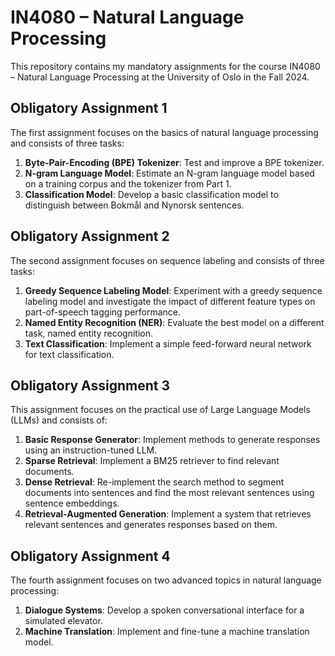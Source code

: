 # IN4080 – Natural Language Processing

This repository contains my mandatory assignments for the course IN4080 – Natural Language Processing at the University of Oslo in the Fall 2024.

## Obligatory Assignment 1

The first assignment focuses on the basics of natural language processing and consists of three tasks:

1. **Byte-Pair-Encoding (BPE) Tokenizer**: Test and improve a BPE tokenizer.
2. **N-gram Language Model**: Estimate an N-gram language model based on a training corpus and the tokenizer from Part 1.
3. **Classification Model**: Develop a basic classification model to distinguish between Bokmål and Nynorsk sentences.


## Obligatory Assignment 2

The second assignment focuses on sequence labeling and consists of three tasks:

1. **Greedy Sequence Labeling Model**: Experiment with a greedy sequence labeling model and investigate the impact of different feature types on part-of-speech tagging performance.
2. **Named Entity Recognition (NER)**: Evaluate the best model on a different task, named entity recognition.
3. **Text Classification**: Implement a simple feed-forward neural network for text classification.

## Obligatory Assignment 3
This assignment focuses on the practical use of Large Language Models (LLMs) and consists of:

1. **Basic Response Generator**: Implement methods to generate responses using an instruction-tuned LLM.
2. **Sparse Retrieval**: Implement a BM25 retriever to find relevant documents.
3. **Dense Retrieval**: Re-implement the search method to segment documents into sentences and find the most relevant sentences using sentence embeddings.
4. **Retrieval-Augmented Generation**: Implement a system that retrieves relevant sentences and generates responses based on them.


## Obligatory Assignment 4
The fourth assignment focuses on two advanced topics in natural language processing:

1. **Dialogue Systems**: Develop a spoken conversational interface for a simulated elevator.
2. **Machine Translation**: Implement and fine-tune a machine translation model.


